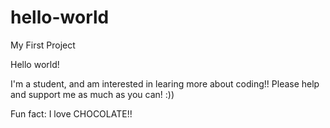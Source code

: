 # hello-world
My First Project

Hello world!

I'm a student, and am interested in learing more about coding!!
Please help and support me as much as you can! :))

Fun fact: I love CHOCOLATE!!
